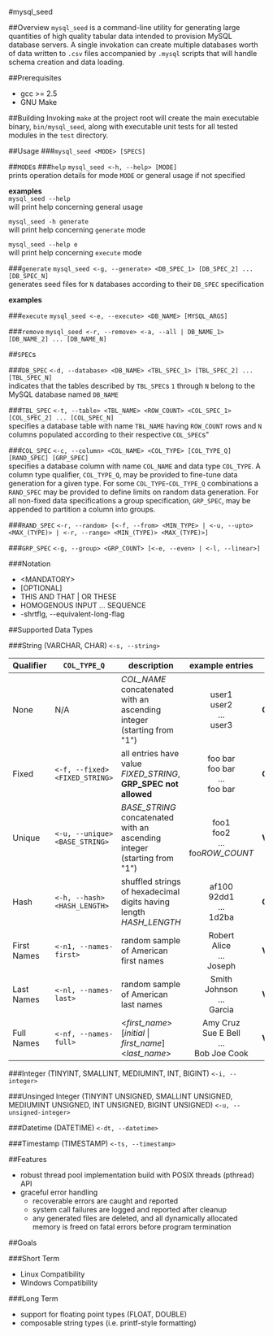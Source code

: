#mysql_seed

##Overview
`mysql_seed` is a command-line utility for generating large quantities of high quality tabular data intended to provision MySQL database servers. A single invokation can create multiple databases worth of data written to `.csv` files accompanied by `.mysql` scripts that will handle schema creation and data loading.


##Prerequisites
- gcc >= 2.5
- GNU Make


##Building
Invoking `make` at the project root will create the main executable binary, `bin/mysql_seed`, along with executable unit tests for all tested modules in the `test` directory.


##Usage
###`mysql_seed <MODE> [SPECS]`



##`MODE`s
###`help`
`mysql_seed <-h, --help> [MODE]`  
prints operation details for mode `MODE` or general usage if not specified

**examples**  
`mysql_seed --help`  
will print help concerning general usage

`mysql_seed -h generate`  
will print help concerning `generate` mode

`mysql_seed --help e`  
will print help concerning `execute` mode



###`generate`
`mysql_seed <-g, --generate> <DB_SPEC_1> [DB_SPEC_2] ... [DB_SPEC_N]`  
generates seed files for `N` databases according to their `DB_SPEC` specification

**examples**  


###`execute`
`mysql_seed <-e, --execute> <DB_NAME> [MYSQL_ARGS]`  



###`remove`
`mysql_seed <-r, --remove> <-a, --all | DB_NAME_1> [DB_NAME_2] ... [DB_NAME_N]`  




##`SPEC`s

###`DB_SPEC`
`<-d, --database> <DB_NAME> <TBL_SPEC_1> [TBL_SPEC_2] ... [TBL_SPEC_N]`  
indicates that the tables described by `TBL_SPEC`s `1` through `N` belong to the MySQL database named `DB_NAME`


###`TBL_SPEC`
`<-t, --table> <TBL_NAME> <ROW_COUNT> <COL_SPEC_1> [COL_SPEC_2] ... [COL_SPEC_N]`  
specifies a database table with name `TBL_NAME` having `ROW_COUNT` rows and `N` columns populated according to their respective `COL_SPEC`s"


###`COL_SPEC`
`<-c, --column> <COL_NAME> <COL_TYPE> [COL_TYPE_Q] [RAND_SPEC] [GRP_SPEC]`  
specifies a database column with name `COL_NAME` and data type `COL_TYPE`. A column type qualifier, `COL_TYPE_Q`,  may be provided to fine-tune data generation for a given type. For some `COL_TYPE`-`COL_TYPE_Q` combinations a `RAND_SPEC` may be provided to define limits on random data generation. For all non-fixed data specifications a group specification, `GRP_SPEC`, may be appended to partition a column into groups.



###`RAND_SPEC`
`<-r, --random> [<-f, --from> <MIN_TYPE> | <-u, --upto> <MAX_(TYPE)> | <-r, --range> <MIN_(TYPE)> <MAX_(TYPE)>]`  




###`GRP_SPEC`
`<-g, --group> <GRP_COUNT> [<-e, --even> | <-l, --linear>]`  


###Notation
- &lt;MANDATORY&gt;
- [OPTIONAL]
- THIS AND THAT | OR THESE
- HOMOGENOUS INPUT ... SEQUENCE
- -shrtflg, --equivalent-long-flag


##Supported Data Types

###String (VARCHAR, CHAR)
`<-s, --string>`

| Qualifier       | `COL_TYPE_Q`                   | description                                                              | example entries                                  | MySQL type declaration                            |
| --------------- | -------------------------------| ------------------------------------------------------------------------ | :----------------------------------------------: | ------------------------------------------------- |
| None            | N/A                            | *COL_NAME* concatenated with an ascending integer (starting from "1")    | user1<br/>user2<br/>...<br/>user3                | **CHAR(***length(COL_NAME)***)**                  |
| Fixed           | `<-f, --fixed> <FIXED_STRING>` | all entries have value *FIXED_STRING*, **GRP_SPEC not allowed**          | foo bar<br/>foo bar<br/>...<br/>foo bar          | **CHAR(***length(FIXED_STRING)***)**              |
| Unique          | `<-u, --unique> <BASE_STRING>` | *BASE_STRING* concatenated with an ascending integer (starting from "1") | foo1<br/>foo2<br/>...<br/>foo*ROW_COUNT*         | **VARCHAR(***length(BASE_STRING*ROW_COUNT*)***)** |
| Hash            | `<-h, --hash> <HASH_LENGTH>`   | shuffled strings of hexadecimal digits having length *HASH_LENGTH*       | af100<br/>92dd1<br/>...<br/>1d2ba                | **CHAR(***HASH_LENGTH***)**                       |
| First Names     | `<-n1, --names-first>`         | random sample of American first names                                    | Robert<br/>Alice<br/>...<br/>Joseph              | **VARCHAR(***FIRST_NAME_LENGTH_MAX***)**          |
| Last Names      | `<-nl, --names-last>`          | random sample of American last names                                     | Smith<br/>Johnson<br/>...<br/>Garcia             | **VARCHAR(***LAST_NAME_LENGTH_MAX***)**           |
| Full Names      | `<-nf, --names-full>`          | <*first_name*> [*initial* &#124; *first_name*] <*last_name*>             | Amy Cruz<br/>Sue E Bell<br/>...<br/>Bob Joe Cook | **VARCHAR(***LAST_NAME_LENGTH_MAX***)**           |


###Integer (TINYINT, SMALLINT, MEDIUMINT, INT, BIGINT)
`<-i, --integer>`

###Unsinged Integer (TINYINT UNSIGNED, SMALLINT UNSIGNED, MEDIUMINT UNSIGNED, INT UNSIGNED, BIGINT UNSIGNED)
`<-u, --unsigned-integer>`

###Datetime (DATETIME)
`<-dt, --datetime>`

###Timestamp (TIMESTAMP)
`<-ts, --timestamp>`


##Features
- robust thread pool implementation build with POSIX threads (pthread) API
- graceful error handling
  - recoverable errors are caught and reported
  - system call failures are logged and reported after cleanup
  - any generated files are deleted, and all dynamically allocated memory is freed on fatal errors before program termination


##Goals

###Short Term
- Linux Compatibility
- Windows Compatibility

###Long Term
- support for floating point types (FLOAT, DOUBLE)
- composable string types (i.e. printf-style formatting)
